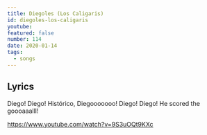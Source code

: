 ```yaml
---
title: Diegoles (Los Caligaris)
id: diegoles-los-caligaris
youtube:
featured: false
number: 114
date: 2020-01-14
tags:
  - songs
---
```


## Lyrics

Diego! Diego!
Histórico,
Diegooooooo!
Diego! Diego!
He scored the goooaaalll!

https://www.youtube.com/watch?v=9S3uOQt9KXc
